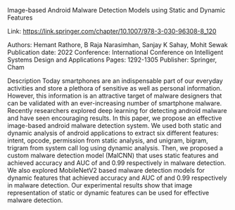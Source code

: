 Image-based Android Malware Detection Models using Static and Dynamic Features

Link: https://link.springer.com/chapter/10.1007/978-3-030-96308-8_120

Authors: Hemant Rathore, B Raja Narasimhan, Sanjay K Sahay, Mohit Sewak
Publication date: 2022
Conference: International Conference on Intelligent Systems Design and Applications
Pages: 1292-1305
Publisher: Springer, Cham

Description
Today smartphones are an indispensable part of our everyday activities and store a plethora of sensitive as well as personal information. However, this information is an attractive target of malware designers that can be validated with an ever-increasing number of smartphone malware. Recently researchers explored deep learning for detecting android malware and have seen encouraging results. In this paper, we propose an effective image-based android malware detection system. We used both static and dynamic analysis of android applications to extract six different features: intent, opcode, permission from static analysis, and unigram, bigram, trigram from system call log using dynamic analysis. Then, we proposed a custom malware detection model (MalCNN) that uses static features and achieved accuracy and AUC of and 0.99 respectively in malware detection. We also explored MobileNetV2 based malware detection models for dynamic features that achieved accuracy and AUC of and 0.99 respectively in malware detection. Our experimental results show that image representation of static or dynamic features can be used for effective malware detection.
